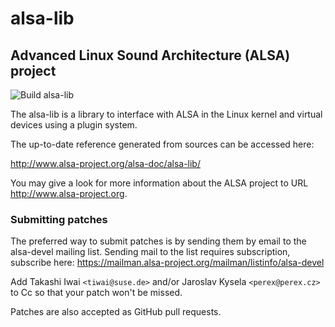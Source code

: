 # alsa-lib
## Advanced Linux Sound Architecture (ALSA) project

![Build alsa-lib](https://github.com/alsa-project/alsa-lib/workflows/Build%20alsa-lib/badge.svg?branch=master)

The alsa-lib is a library to interface with ALSA in the Linux kernel and
virtual devices using a plugin system.

The up-to-date reference generated from sources can be accessed here:

http://www.alsa-project.org/alsa-doc/alsa-lib/

You may give a look for more information about the ALSA project to URL
http://www.alsa-project.org.

### Submitting patches

The preferred way to submit patches is by sending them by email to the
alsa-devel mailing list. Sending mail to the list requires subscription,
subscribe here: https://mailman.alsa-project.org/mailman/listinfo/alsa-devel

Add Takashi Iwai `<tiwai@suse.de>` and/or Jaroslav Kysela `<perex@perex.cz>` to
Cc so that your patch won't be missed.

Patches are also accepted as GitHub pull requests.
